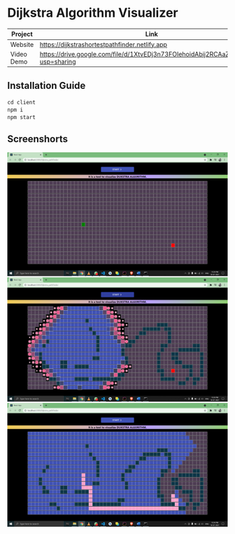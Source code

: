# Dijkstra Algorithm Visualizer

| Project | Link |
| ------ | ------ |
| Website |  https://dijkstrashortestpathfinder.netlify.app
| Video Demo | https://drive.google.com/file/d/1XtvEDj3n73FOIehoidAbij2RCAaZO3zF/view?usp=sharing

## Installation Guide
```javascript
cd client
npm i
npm start
```
## Screenshorts
<img src="/Screenshot 1.png">
<img src="/Screenshot 2.png">
<img src="/Screenshot 3.png">



